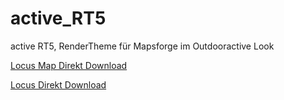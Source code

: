 # active_RT5
 active RT5, RenderTheme für Mapsforge im Outdooractive Look
 
[Locus Map Direkt Download](locus-actions://https/raw.githubusercontent.com/FrankSchoeneck/active_RT5/master/locus_theme_download.xml)

<a href="locus-actions://https/raw.githubusercontent.com/FrankSchoeneck/active_RT5/master/locus_theme_download.xml" title="Locus Direkt">Locus Direkt Download</a>
